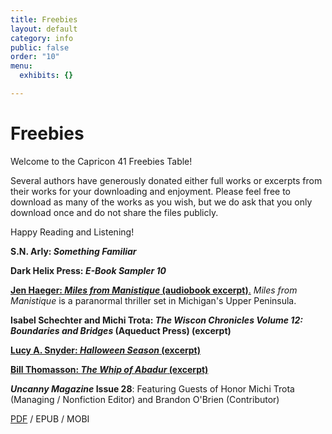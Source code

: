 ```yaml
---
title: Freebies
layout: default
category: info
public: false
order: "10"
menu:
  exhibits: {}

---
```

# Freebies

Welcome to the Capricon 41 Freebies Table!

Several authors have generously donated either full works or excerpts from their works for your downloading and enjoyment. Please feel free to download as many of the works as you wish, but we do ask that you only download once and do not share the files publicly.

Happy Reading and Listening!

**S.N. Arly: _Something Familiar_**

**Dark Helix Press: _E-Book Sampler 10_**

[**Jen Haeger: _Miles from Manistique_ (audiobook excerpt)**.](/assets/images/five-minute-sample_miles-from-manistique.mp3) _Miles from Manistique_ is a paranormal thriller set in Michigan's Upper Peninsula.

**Isabel Schechter and Michi Trota: _The Wiscon Chronicles Volume 12: Boundaries and Bridges_ (Aqueduct Press) (excerpt)**

[**Lucy A. Snyder: _Halloween Season_ (excerpt)**](/assets/images/halloween-season-excerpt.pdf)

[**Bill Thomasson: _The Whip of Abadur_ (excerpt)**](/assets/images/whip-of-abadur-prologue-chapter.pdf)

**_Uncanny Magazine_ Issue 28**: Featuring Guests of Honor Michi Trota (Managing / Nonfiction Editor) and Brandon O'Brien (Contributor)

[PDF](/assets/images/uncanny_issue_28.pdf) / EPUB / MOBI